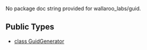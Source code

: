 No package doc string provided for wallaroo_labs/guid.

## Public Types

* [class GuidGenerator](wallaroo_labs-guid-GuidGenerator.md)
